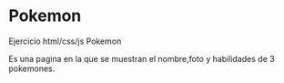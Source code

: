 # Pokemon
Ejercicio html/css/js Pokemon

Es una pagina en la que se muestran el nombre,foto y habilidades de 3 pokemones.
